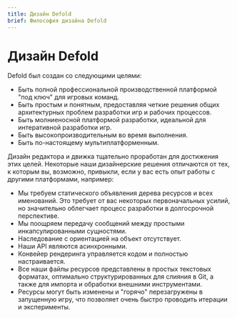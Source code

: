```yaml
---
title: Дизайн Defold
brief: Философия дизайна Defold
---
```


# Дизайн Defold

Defold был создан со следующими целями:

- Быть полной профессиональной производственной платформой "под ключ" для игровых команд.
- Быть простым и понятным, предоставляя четкие решения общих архитектурных проблем разработки игр и рабочих процессов.
- Быть молниеносной платформой разработки, идеальной для интеративной разработки игр.
- Быть высокопроизводительным во время выполнения.
- Быть по-настоящему мультиплатформенным.

Дизайн редактора и движка тщательно проработан для достижения этих целей. Некоторые наши дизайнерские решения отличаются от тех, к которым вы, возможно, привыкли, если у вас есть опыт работы с другими платформами, например:

- Мы требуем статического объявления дерева ресурсов и всех именований. Это требует от вас некоторых первоначальных усилий, но значительно облегчает процесс разработки в долгосрочной перспективе.
- Мы поощряем передачу сообщений между простыми инкапсулированными сущностями.
- Наследование с ориентацией на объект отсутствует.
- Наши API являются асинхронными.
- Конвейер рендеринга управляется кодом и полностью настраивается.
- Все наши файлы ресурсов представлены в простых текстовых форматах, оптимально структурированных для слияния в Git, а также для импорта и обработки внешними инструментами.
- Ресурсы могут быть изменены и "горячо" перезагружены в запущенную игру, что позволяет очень быстро проводить итерации и эксперименты.
